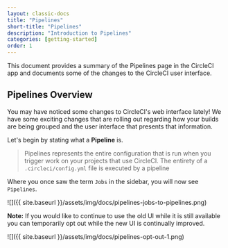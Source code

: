 ```yaml
---
layout: classic-docs
title: "Pipelines"
short-title: "Pipelines"
description: "Introduction to Pipelines"
categories: [getting-started]
order: 1
---
```


This document provides a summary of the Pipelines page in the CircleCI app and
documents some of the changes to the CircleCI user interface.

## Pipelines Overview

You may have noticed some changes to CircleCI's web interface lately! We have
some exciting changes that are rolling out regarding how your builds are being
grouped and the user interface that presents that information. 

Let's begin by stating what a **Pipeline** is.


> Pipelines represents the entire configuration that is run when you trigger
> work on your projects that use CircleCI. The entirety of a
> `.circleci/config.yml` file is executed by a pipeline

Where you once saw the term `Jobs` in the sidebar, you will now see `Pipelines`.


![]({{ site.baseurl }}/assets/img/docs/pipelines-jobs-to-pipelines.png)

**Note:** If you would like to continue to use the old UI while it is still
available you can temporarily opt out while the new UI is continually improved.

![]({{ site.baseurl }}/assets/img/docs/pipelines-opt-out-1.png)
